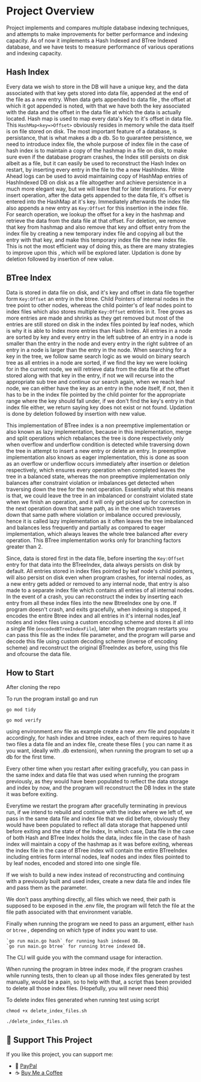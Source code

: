 # Project Overview

Project implements and compares multiple database indexing techniques, and attempts to make improvements for better performance and indexing capacity.
As of now it implements a Hash Indexed and BTree Indexed database, and we have tests to measure performance of various operations and indexing capacity.

## Hash Index

Every data we wish to store in the DB will have a unique key, and the data associated with that key gets stored into data file, appended at the end of the file as a new entry.
When data gets appended to data file , the offset at which it got appended is noted, with that we have both the key associated with the data and the offset in the data file at which the data is actually located.
Hash map is used to map every data's Key to it's offset in data file. This `HashMap<key=>Offset>` obviously resides in memory while the data itself is on file stored on disk.
The most important feature of a database, is persistance, that is what makes a db a db. So to guarantee persistence, we need to introduce index file, the whole purpose of index file in the case of hash index is to maintain a copy of the hashmap in a file on disk, to make sure even if the database program crashes, the Index still persists on disk albeit as a file, but it can easily be used to reconstruct the Hash Index on restart, by inserting every entry in the file to the a new HashIndex. Write Ahead logs can be used to avoid maintaining copy of HashMap entries of HashIndexed DB on disk as a file altogether and achieve persistence in a much more elegant way, but we will leave that for later iterations.
For every insert operation, after the data gets appended to the data file, it's offset is entered into the HashMap at it's key. Immediately afterwards the index file also appends a new entry as `Key:Offset` for this insertion in the index file.
For search operation, we lookup the offset for a key in the hashmap and retrieve the data from the data file at that offset. For deletion, we remove that key from hashmap and also remove that key and offset entry from the index file by creating a new temporary index file and copying all but the entry with that key, and make this temporary index file the new index file. This is not the most efficient way of doing this, as there are many strategies to improve upon this , which will be explored later. Updation is done by deletion followed by insertion of new value.

## BTree Index

Data is stored in data file on disk, and it's key and offset in data file together form `Key:Offset` an entry in the btree. Child Pointers of internal nodes in the tree point to other nodes, whereas the child pointer's of leaf nodes point to index files which also stores multiple `Key:Offset` entries in it. Tree grows as more entries are made and shrinks as they get removed but most of the entries are still stored on disk in the index files pointed by leaf nodes, which is why it is able to Index more entries than Hash Index.
All entries in a node are sorted by key and every entry in the left subtree of an entry in a node is smaller than the entry in the node and every entry in the right subtree of an entry in a node is larger than the entry in the node. 
When searching for a key in the tree, we follow same search logic as we would on binary search tree as all entries in a node are sorted, if we find the key we were looking for in the current node, we will retrieve data from the data file at the offset stored along with that key in the entry, if not we will recurse into the appropriate sub tree and continue our search again, when we reach leaf node, we can either have the key as an entry in the node itself, if not, then it has to be in the index file pointed by the child pointer for the appropriate range where the key should fall under, if we don't find the key's entry in that index file either, we return saying key does not exist or not found.
Updation is done by deletion followed by insertion with new value.

This implementation of BTree index is a non preemptive implementation or also known as lazy implementation, because in this implementation, merge and split operations which rebalances the tree is done respectively only when overflow and underflow condition is detected while traversing down the tree in attempt to insert a new entry or delete an entry.
In preemptive implementation also knows as eager implementation, this is done as soon as an overflow or underflow occurs immediately after insertion or deletion respectively, which ensures every operation when completed leaves the tree in a balanced state, whereas the non preemptive implementation only balances after constraint violation or imbalances get detected when traversing down the tree for the next operation. Essentially what this means is that, we could leave the tree in an imbalanced or constraint violated state when we finish an operation, and it will only get picked up for correction in the next operation down that same path, as in the one which traverses down that same path where violation or imbalance occured previously, hence it is called lazy implementation as it often leaves the tree imbalanced and balances less frequently and partially as compared to eager implementation, which always leaves the whole tree balanced after every operation.
This BTree implementation works only for branching factors greater than 2.

Since, data is stored first in the data file, before inserting the `Key:Offset` entry for that data into the BTreeIndex, data always persists on disk by default.
All entries stored in index files pointed by leaf node's child pointers, will also persist on disk even when program crashes, for internal nodes, as a new entry gets added or removed to any internal node, that entry is also made to a separate index file which contains all entries of all internal nodes. In the event of a crash, you can reconstruct the index by inserting each entry from all these index files into the new BtreeIndex one by one.
If program doesn't crash, and exits gracefully, when indexing is stopped, it encodes the entire Btree index and all entries in it's internal nodes,leaf nodes and index files using a custom encoding scheme and stores it all into a single file (`encodedBTreeIndexFile`), later when the program restarts you can pass this file as the index file parameter, and the program will parse and decode this file using custom decoding scheme (inverse of encoding scheme) and reconstruct the original BTreeIndex as before, using this file and ofcourse the data file.

## How to Start

After cloning the repo

To run the program install go and run 

    go mod tidy

    go mod verify

using environment.env file as example create a new .env file and populate it accordingly, for hash index and btree index, each of them requires to have two files a data file and an index file, create these files ( you can name it as you want, ideally with .db extension), when running the program to set up a db for the first time.

Every other time when you restart after exiting gracefully, you can pass in the same index and data file that was used when running the program previously, as they would have been populated to reflect the data storage and index by now, and the program will reconstruct the DB Index in the state it was before exiting.

Everytime we restart the program after gracefully terminating in previous run, if we intend to rebuild and continue with the index where we left of, we pass in the same data file and index file that we did before, obviously they would have been populated to reflect all data storage that happened until before exiting and the state of the Index, In which case,   Data file in the case of both Hash and BTree Index holds the data, index file in the case of hash index will maintain a copy of the hashmap as it was before exiting, whereas the index file in the case of BTree index will contain the entire BTreeIndex including entries form internal nodes, leaf nodes and index files pointed to by leaf nodes, encoded and stored into one single file.

If we wish to build a new index instead of reconstructing and continuing with a previously built and used index, create a new data file and index file and pass them as the parameter.

We don't pass anything directly, all files which we need, their path is supposed to be exposed in the .env file, the program will fetch the file at the file path associated with that environment variable.

Finally when running the program we need to pass an argument, either `hash` or `btree` , depending on which type of index you want to use.

    `go run main.go hash` for running hash indexed DB.
    `go run main.go btree` for running btree indexed DB.

The CLI will guide you with the command usage for interaction.

When running the program in btree index mode, if the program crashes while running tests, then to clean up all those index files generated by test manually, would be a pain, so to help with that, a script thas been provided to delete all those index files. (Hopefully, you will never need this)

To delete index files generated when running test using script 

    chmod +x delete_index_files.sh

    ./delete_index_files.sh


## 💖 Support This Project
If you like this project, you can support me:

- 💸 [PayPal](https://paypal.me/donalshijan)
- ☕ [Buy Me a Coffee](https://buymeacoffee.com/donalshijan)

